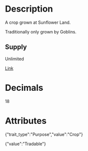 # Description

A crop grown at Sunflower Land.

Traditionally only grown by Goblins.

## Supply

Unlimited

[Link](https://docs.sunflower-land.com/player-guides/crop-farming)

# Decimals

18

# Attributes

{"trait_type":"Purpose","value":"Crop"}

{"value":"Tradable"}
